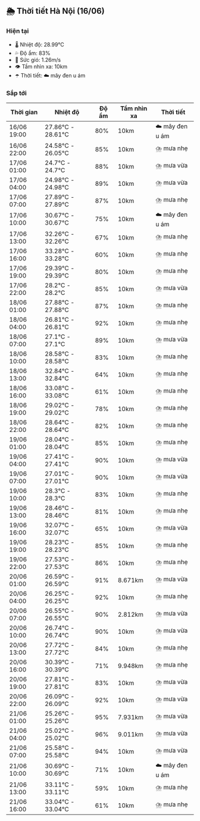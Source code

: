 ## 🌦️ Thời tiết Hà Nội (16/06)

### Hiện tại

- 🌡️ Nhiệt độ: 28.99℃
- 💦 Độ ẩm: 83%
- 💨 Sức gió: 1.26m/s
- 👁️ Tầm nhìn xa: 10km
- ☂️ Thời tiết: ☁️ mây đen u ám

### Sắp tới

| Thời gian | Nhiệt độ | Độ ẩm | Tầm nhìn xa | Thời tiết |
| --- | --- | --- | --- | --- |
| 16/06 19:00 | 27.86℃ - 28.61℃ | 80% | 10km | ☁️ mây đen u ám |
| 16/06 22:00 | 24.58℃ - 26.05℃ | 85% | 10km | ⛈️ mưa nhẹ |
| 17/06 01:00 | 24.7℃ - 24.7℃ | 88% | 10km | ⛈️ mưa vừa |
| 17/06 04:00 | 24.98℃ - 24.98℃ | 89% | 10km | ⛈️ mưa vừa |
| 17/06 07:00 | 27.89℃ - 27.89℃ | 87% | 10km | ⛈️ mưa nhẹ |
| 17/06 10:00 | 30.67℃ - 30.67℃ | 75% | 10km | ☁️ mây đen u ám |
| 17/06 13:00 | 32.26℃ - 32.26℃ | 67% | 10km | ⛈️ mưa nhẹ |
| 17/06 16:00 | 33.28℃ - 33.28℃ | 60% | 10km | ⛈️ mưa nhẹ |
| 17/06 19:00 | 29.39℃ - 29.39℃ | 80% | 10km | ⛈️ mưa nhẹ |
| 17/06 22:00 | 28.2℃ - 28.2℃ | 85% | 10km | ⛈️ mưa vừa |
| 18/06 01:00 | 27.88℃ - 27.88℃ | 87% | 10km | ⛈️ mưa nhẹ |
| 18/06 04:00 | 26.81℃ - 26.81℃ | 92% | 10km | ⛈️ mưa nhẹ |
| 18/06 07:00 | 27.1℃ - 27.1℃ | 89% | 10km | ⛈️ mưa vừa |
| 18/06 10:00 | 28.58℃ - 28.58℃ | 83% | 10km | ⛈️ mưa nhẹ |
| 18/06 13:00 | 32.84℃ - 32.84℃ | 64% | 10km | ⛈️ mưa nhẹ |
| 18/06 16:00 | 33.08℃ - 33.08℃ | 61% | 10km | ⛈️ mưa nhẹ |
| 18/06 19:00 | 29.02℃ - 29.02℃ | 78% | 10km | ⛈️ mưa nhẹ |
| 18/06 22:00 | 28.64℃ - 28.64℃ | 82% | 10km | ⛈️ mưa nhẹ |
| 19/06 01:00 | 28.04℃ - 28.04℃ | 85% | 10km | ⛈️ mưa nhẹ |
| 19/06 04:00 | 27.41℃ - 27.41℃ | 90% | 10km | ⛈️ mưa vừa |
| 19/06 07:00 | 27.01℃ - 27.01℃ | 90% | 10km | ⛈️ mưa vừa |
| 19/06 10:00 | 28.3℃ - 28.3℃ | 83% | 10km | ⛈️ mưa nhẹ |
| 19/06 13:00 | 28.46℃ - 28.46℃ | 81% | 10km | ⛈️ mưa nhẹ |
| 19/06 16:00 | 32.07℃ - 32.07℃ | 65% | 10km | ⛈️ mưa vừa |
| 19/06 19:00 | 28.23℃ - 28.23℃ | 85% | 10km | ⛈️ mưa nhẹ |
| 19/06 22:00 | 27.53℃ - 27.53℃ | 86% | 10km | ⛈️ mưa nhẹ |
| 20/06 01:00 | 26.59℃ - 26.59℃ | 91% | 8.671km | ⛈️ mưa vừa |
| 20/06 04:00 | 26.25℃ - 26.25℃ | 92% | 10km | ⛈️ mưa nhẹ |
| 20/06 07:00 | 26.55℃ - 26.55℃ | 90% | 2.812km | ⛈️ mưa vừa |
| 20/06 10:00 | 26.74℃ - 26.74℃ | 90% | 10km | ⛈️ mưa vừa |
| 20/06 13:00 | 27.72℃ - 27.72℃ | 84% | 10km | ⛈️ mưa nhẹ |
| 20/06 16:00 | 30.39℃ - 30.39℃ | 71% | 9.948km | ⛈️ mưa nhẹ |
| 20/06 19:00 | 27.81℃ - 27.81℃ | 83% | 10km | ⛈️ mưa vừa |
| 20/06 22:00 | 26.09℃ - 26.09℃ | 92% | 10km | ⛈️ mưa vừa |
| 21/06 01:00 | 25.26℃ - 25.26℃ | 95% | 7.931km | ⛈️ mưa vừa |
| 21/06 04:00 | 25.02℃ - 25.02℃ | 96% | 9.011km | ⛈️ mưa vừa |
| 21/06 07:00 | 25.58℃ - 25.58℃ | 94% | 10km | ⛈️ mưa vừa |
| 21/06 10:00 | 30.69℃ - 30.69℃ | 71% | 10km | ☁️ mây đen u ám |
| 21/06 13:00 | 33.11℃ - 33.11℃ | 59% | 10km | ⛈️ mưa nhẹ |
| 21/06 16:00 | 33.04℃ - 33.04℃ | 61% | 10km | ⛈️ mưa nhẹ |
